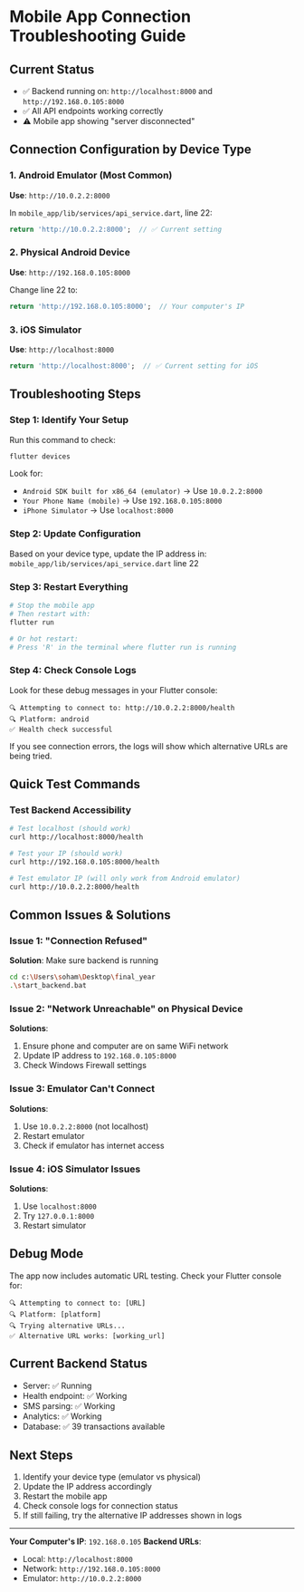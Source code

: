 # Mobile App Connection Troubleshooting Guide

## Current Status
- ✅ Backend running on: `http://localhost:8000` and `http://192.168.0.105:8000`
- ✅ All API endpoints working correctly
- ⚠️ Mobile app showing "server disconnected"

## Connection Configuration by Device Type

### 1. Android Emulator (Most Common)
**Use**: `http://10.0.2.2:8000`

In `mobile_app/lib/services/api_service.dart`, line 22:
```dart
return 'http://10.0.2.2:8000';  // ✅ Current setting
```

### 2. Physical Android Device
**Use**: `http://192.168.0.105:8000`

Change line 22 to:
```dart
return 'http://192.168.0.105:8000';  // Your computer's IP
```

### 3. iOS Simulator
**Use**: `http://localhost:8000`
```dart
return 'http://localhost:8000';  // ✅ Current setting for iOS
```

## Troubleshooting Steps

### Step 1: Identify Your Setup
Run this command to check:
```bash
flutter devices
```

Look for:
- `Android SDK built for x86_64 (emulator)` → Use `10.0.2.2:8000`
- `Your Phone Name (mobile)` → Use `192.168.0.105:8000`
- `iPhone Simulator` → Use `localhost:8000`

### Step 2: Update Configuration
Based on your device type, update the IP address in:
`mobile_app/lib/services/api_service.dart` line 22

### Step 3: Restart Everything
```bash
# Stop the mobile app
# Then restart with:
flutter run

# Or hot restart:
# Press 'R' in the terminal where flutter run is running
```

### Step 4: Check Console Logs
Look for these debug messages in your Flutter console:
```
🔍 Attempting to connect to: http://10.0.2.2:8000/health
🔍 Platform: android
✅ Health check successful
```

If you see connection errors, the logs will show which alternative URLs are being tried.

## Quick Test Commands

### Test Backend Accessibility
```bash
# Test localhost (should work)
curl http://localhost:8000/health

# Test your IP (should work)
curl http://192.168.0.105:8000/health

# Test emulator IP (will only work from Android emulator)
curl http://10.0.2.2:8000/health
```

## Common Issues & Solutions

### Issue 1: "Connection Refused"
**Solution**: Make sure backend is running
```bash
cd c:\Users\soham\Desktop\final_year
.\start_backend.bat
```

### Issue 2: "Network Unreachable" on Physical Device
**Solutions**:
1. Ensure phone and computer are on same WiFi network
2. Update IP address to `192.168.0.105:8000`
3. Check Windows Firewall settings

### Issue 3: Emulator Can't Connect
**Solutions**:
1. Use `10.0.2.2:8000` (not localhost)
2. Restart emulator
3. Check if emulator has internet access

### Issue 4: iOS Simulator Issues
**Solutions**:
1. Use `localhost:8000`
2. Try `127.0.0.1:8000`
3. Restart simulator

## Debug Mode

The app now includes automatic URL testing. Check your Flutter console for:
```
🔍 Attempting to connect to: [URL]
🔍 Platform: [platform]
🔍 Trying alternative URLs...
✅ Alternative URL works: [working_url]
```

## Current Backend Status
- Server: ✅ Running
- Health endpoint: ✅ Working
- SMS parsing: ✅ Working  
- Analytics: ✅ Working
- Database: ✅ 39 transactions available

## Next Steps
1. Identify your device type (emulator vs physical)
2. Update the IP address accordingly
3. Restart the mobile app
4. Check console logs for connection status
5. If still failing, try the alternative IP addresses shown in logs

---
**Your Computer's IP**: `192.168.0.105`
**Backend URLs**: 
- Local: `http://localhost:8000`
- Network: `http://192.168.0.105:8000`
- Emulator: `http://10.0.2.2:8000`
